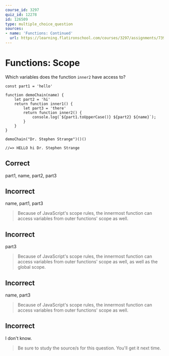 ```yaml
---
course_id: 3297
quiz_id: 12278
id: 126509
type: multiple_choice_question
sources:
- name: 'Functions: Continued'
  url: https://learning.flatironschool.com/courses/3297/assignments/73913?module_item_id=143565
---
```


# Functions: Scope

Which variables does the function&nbsp;`inner2` have access to?

```
const part1 = 'hello'

function demoChain(name) {
    let part2 = 'hi'
    return function inner1() {
        let part3 = 'there'
        return function inner2() {
            console.log(`${part1.toUpperCase()} ${part2} ${name}`);
        }
    }
}

demoChain("Dr. Stephen Strange")()() 

//=> HELLO hi Dr. Stephen Strange
```

## Correct

part1, name, part2, part3

## Incorrect

name, part1, part3

> Because of JavaScript's scope rules, the innermost function can access variables
> from outer functions' scope as well.

## Incorrect

part3

> Because of JavaScript's scope rules, the innermost function can access variables
> from outer functions' scope as well, as well as the global scope.

## Incorrect

name, part3

> Because of JavaScript's scope rules, the innermost function can access variables
> from outer functions' scope as well.

## Incorrect

I don't know.

> Be sure to study the source/s for this question. You'll get it next time.
